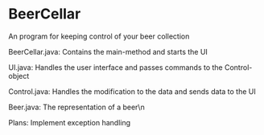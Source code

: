 # BeerCellar
An program for keeping control of your beer collection

BeerCellar.java: Contains the main-method and starts the UI

UI.java: Handles the user interface and passes commands to the Control-object

Control.java: Handles the modification to the data and sends data to the UI

Beer.java: The representation of a beer\n


Plans: Implement exception handling
